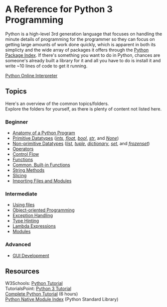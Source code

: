 # A Reference for Python 3 Programming 
Python is a high-level 3rd generation language that focuses on handling the minute details of programming for the programmer
so they can focus on getting large amounts of work done quickly, which is apparent in both its simplicty and the wide array of packages
it offers through the [Python Package Index](https://pypi.org/). If there's something you want to do in Python, chances are someone's already built a library
for it and all you have to do is install it and write ~10 lines of code to get it running.

[Python Online Interpreter](https://www.programiz.com/python-programming/online-compiler/)

## Topics
Here's an overview of the common topics/folders. <br /> 
Explore the folders for yourself, as there is plenty of content not listed here.

### Beginner
- [Anatomy of a Python Program](https://github.com/EthanC2/Notes-and-Writeups/blob/main/Python/Anatomy%20of%20%20a%20Python%20Program.md)
- [Primitive Datatypes](https://github.com/EthanC2/Notes-and-Writeups/blob/main/Python/Data%20and%20Datatypes/Primitive%20Types.md) ([_ints_](https://github.com/EthanC2/Notes-and-Writeups/blob/main/Python/Data%20and%20Datatypes/Primitive%20Types.md#numeric-type-int), [_float_](https://github.com/EthanC2/Notes-and-Writeups/blob/main/Python/Data%20and%20Datatypes/Primitive%20Types.md#numeric-type-float), [_bool_](https://github.com/EthanC2/Notes-and-Writeups/blob/main/Python/Data%20and%20Datatypes/Primitive%20Types.md#boolean-type-bool), [_str_](https://github.com/EthanC2/Notes-and-Writeups/blob/main/Python/Data%20and%20Datatypes/Primitive%20Types.md#string-type-str), and [_None_](https://github.com/EthanC2/Notes-and-Writeups/blob/main/Python/Data%20and%20Datatypes/Primitive%20Types.md#none))
- [Non-primitive Datatypes](https://github.com/EthanC2/Notes-and-Writeups/tree/main/Python/Data%20and%20Datatypes#non-primitive-datatypes) ([_list_](https://github.com/EthanC2/Notes-and-Writeups/blob/main/Python/Data%20and%20Datatypes/Lists.md), [_tuple_](https://github.com/EthanC2/Notes-and-Writeups/blob/main/Python/Data%20and%20Datatypes/Tuples.md), [_dictionary_](https://github.com/EthanC2/Notes-and-Writeups/blob/main/Python/Data%20and%20Datatypes/Dictionary.md), [_set_](https://github.com/EthanC2/Notes-and-Writeups/blob/main/Python/Data%20and%20Datatypes/Sets.md), and [_frozenset_](https://github.com/EthanC2/Notes-and-Writeups/blob/main/Python/Data%20and%20Datatypes/Sets.md))
- [Operators](https://github.com/EthanC2/Notes-and-Writeups/blob/main/Python/Data%20and%20Datatypes/Built-in%20Operators.md)
- [Control Flow](https://github.com/EthanC2/Notes-and-Writeups/tree/main/Python/Control%20Flow)
- [Functions](https://github.com/EthanC2/Notes-and-Writeups/blob/main/Python/Functions.md)
- [Common, Built-in Functions](https://github.com/EthanC2/Notes-and-Writeups/blob/main/Python/Data%20and%20Datatypes/Common%20Functions.md)
- [String Methods](https://github.com/EthanC2/Notes-and-Writeups/blob/main/Python/Data%20and%20Datatypes/String%20Methods.md)
- [Slicing](https://github.com/EthanC2/Notes-and-Writeups/blob/main/Python/Data%20and%20Datatypes/Slicing.md)
- [Importing Files and Modules](https://github.com/EthanC2/Notes-and-Writeups/blob/main/Python/Importing%20Modules.md)

### Intermediate
- [Using files](https://github.com/EthanC2/Notes-and-Writeups/blob/main/Python/Using%20Files.md)
- [Object-oriented Programming](https://github.com/EthanC2/Notes-and-Writeups/tree/main/Python/Object-oriented%20Programming)
- [Exception Handling](https://github.com/EthanC2/Notes-and-Writeups/tree/main/Python/Exception%20Handling)
- [Type Hinting](https://towardsdatascience.com/type-hints-in-python-everything-you-need-to-know-in-5-minutes-24e0bad06d0b)
- [Lambda Expressions](https://github.com/EthanC2/Notes-and-Writeups/blob/main/Python/Lambda%20Expressions.md)
- [Modules](https://github.com/EthanC2/Notes-and-Writeups/tree/main/Python/Modules)

### Advanced
- [GUI Development](https://github.com/EthanC2/Notes-and-Writeups/tree/main/Python/GUI)

## Resources
W3Schools: [Python Tutorial](https://www.w3schools.com/python/) <br />
TutorialsPoint: [Python 3 Tutorial](https://www.tutorialspoint.com/python3/index.htm) <br />
[Complete Python Tutorial](https://www.youtube.com/watch?v=_uQrJ0TkZlc) (6 hours) <br />
[Python Native Module Index](https://docs.python.org/3/py-modindex.html) (Python Standard Library) <br />
